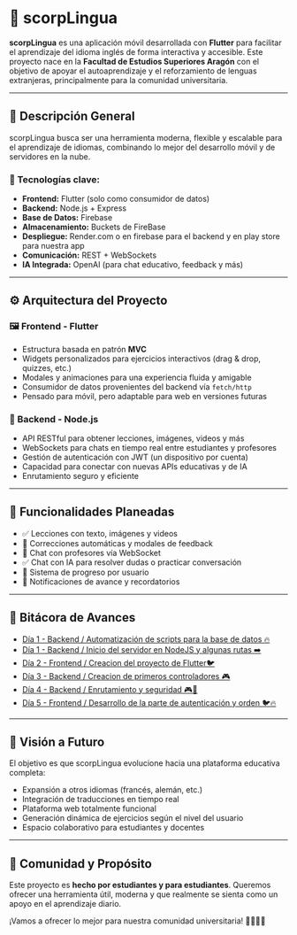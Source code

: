 
# 🦂 scorpLingua

**scorpLingua** es una aplicación móvil desarrollada con **Flutter** para facilitar el aprendizaje del idioma inglés de forma interactiva y accesible. Este proyecto nace en la **Facultad de Estudios Superiores Aragón** con el objetivo de apoyar el autoaprendizaje y el reforzamiento de lenguas extranjeras, principalmente para la comunidad universitaria.

---

## 📌 Descripción General

scorpLingua busca ser una herramienta moderna, flexible y escalable para el aprendizaje de idiomas, combinando lo mejor del desarrollo móvil y de servidores en la nube.

### 🔧 Tecnologías clave:
- **Frontend:** Flutter (solo como consumidor de datos)
- **Backend:** Node.js + Express
- **Base de Datos:** Firebase
- **Almacenamiento:** Buckets de FireBase
- **Despliegue:** Render.com o en firebase para el backend y en play store para nuestra app
- **Comunicación:** REST + WebSockets
- **IA Integrada:** OpenAI (para chat educativo, feedback y más)

---

## ⚙️ Arquitectura del Proyecto

### 🖼 Frontend - Flutter
- Estructura basada en patrón **MVC**
- Widgets personalizados para ejercicios interactivos (drag & drop, quizzes, etc.)
- Modales y animaciones para una experiencia fluida y amigable
- Consumidor de datos provenientes del backend vía `fetch/http`
- Pensado para móvil, pero adaptable para web en versiones futuras

### 🧠 Backend - Node.js
- API RESTful para obtener lecciones, imágenes, videos y más
- WebSockets para chats en tiempo real entre estudiantes y profesores
- Gestión de autenticación con JWT (un dispositivo por cuenta)
- Capacidad para conectar con nuevas APIs educativas y de IA
- Enrutamiento seguro y eficiente

---

## 🚀 Funcionalidades Planeadas

- ✅ Lecciones con texto, imágenes y videos
- 🔄 Correcciones automáticas y modales de feedback
- 🔄 Chat con profesores vía WebSocket
- ✅ Chat con IA para resolver dudas o practicar conversación
- 🔄 Sistema de progreso por usuario
- 🔄 Notificaciones de avance y recordatorios

---

## 📅 Bitácora de Avances

- [Día 1 - Backend / Automatización de scripts para la base de datos 🔥](bitacoras/dia1.md)
- [Día 1 - Backend / Inicio del servidor en NodeJS y algunas rutas ➡️](bitacoras/dia1-avance.md)
- [Día 2 - Frontend / Creacion del proyecto de Flutter🐦](bitacoras/dia2.md)
- [Día 3 - Backend / Creacion de primeros controladores 🎮](bitacoras/dia3.md)
- [Día 4 - Backend / Enrutamiento y seguridad 🎮🔐](bitacoras/dia4.md)
- [Día 5 - Frontend / Desarrollo de la parte de autenticación y orden 🐦🔥](bitacoras/dia5.md)

---

## 🎯 Visión a Futuro

El objetivo es que scorpLingua evolucione hacia una plataforma educativa completa:
- Expansión a otros idiomas (francés, alemán, etc.)
- Integración de traducciones en tiempo real
- Plataforma web totalmente funcional
- Generación dinámica de ejercicios según el nivel del usuario
- Espacio colaborativo para estudiantes y docentes

---

## 🙌 Comunidad y Propósito

Este proyecto es **hecho por estudiantes y para estudiantes**. Queremos ofrecer una herramienta útil, moderna y que realmente se sienta como un apoyo en el aprendizaje diario.

¡Vamos a ofrecer lo mejor para nuestra comunidad universitaria! 🧑‍🎓📱🌐
